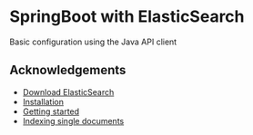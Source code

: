 # SpringBoot with ElasticSearch

Basic configuration using the Java API client


## Acknowledgements

- [Download ElasticSearch](https://www.elastic.co/es/downloads/elasticsearch)
- [Installation](https://www.elastic.co.guide/en/elasticsearch/client/java-api-client/current/installation.html)
- [Getting started](https://www.elastic.co/guide/en/elasticsearch/client/java-api-client/current/getting-started-java.html)
- [Indexing single documents](https://www.elastic.co.guide/en/elasticsearch/client/java-api-client/current/indexing.html#indexing)
